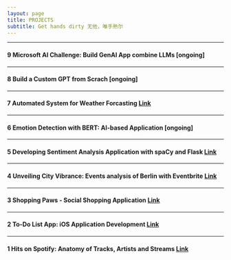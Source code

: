 ```yaml
---
layout: page
title: PROJECTS
subtitle: Get hands dirty 无他，唯手熟尔
---
```


<!-- #### 7 Build ChatBot in Less Than 100 Lines of Code [ongoing] -->

---

#### 9 Microsoft AI Challenge: Build GenAI App combine LLMs [ongoing]

---

#### 8 Build a Custom GPT from Scrach [ongoing]

---

#### 7 Automated System for Weather Forcasting [Link](_posts/2024-01-02-Automated-System-for-Weather-Forcasting.md)

---

#### 6 Emotion Detection with BERT: AI-based Application [ongoing]

<!-- (_posts/2024-03-01-Emotion-Detection-AI-Based-Web-Development.md) -->

---

#### 5 Developing Sentiment Analysis Application with spaCy and Flask [Link](_posts/2023-12-01-Sentiment-Analysis-spaCy-Flask.md)

---

#### 4 Unveiling City Vibrance: Events analysis of Berlin with Eventbrite [Link](_posts/2023-05-30-Unveil-City-Vibrance.md)

---

#### 3 Shopping Paws - Social Shopping Application [Link](https://github.com/3-paws/3p.git)

---

#### 2 To-Do List App: iOS Application Development [Link](_posts/2023-01-20-iOS-Application-Development.md)

---

#### 1 Hits on Spotify: Anatomy of Tracks, Artists and Streams [Link](_posts/2022-08-01-Hits-on-Spotify.md)
